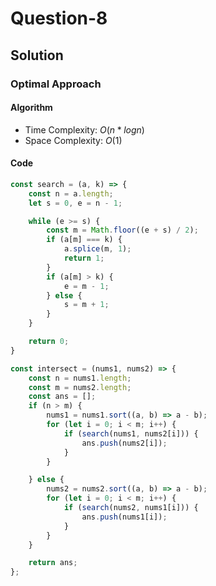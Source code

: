 # Question-8


## Solution


### Optimal Approach


#### Algorithm


- Time Complexity: $O(n * log n)$
- Space Complexity: $O(1)$


#### Code


```javascript
const search = (a, k) => {
    const n = a.length;
    let s = 0, e = n - 1;

    while (e >= s) {
        const m = Math.floor((e + s) / 2);
        if (a[m] === k) {
            a.splice(m, 1);
            return 1;
        }
        if (a[m] > k) {
            e = m - 1;
        } else {
            s = m + 1;
        }
    }

    return 0;
}

const intersect = (nums1, nums2) => {
    const n = nums1.length;
    const m = nums2.length;
    const ans = [];
    if (n > m) {
        nums1 = nums1.sort((a, b) => a - b);
        for (let i = 0; i < m; i++) {
            if (search(nums1, nums2[i])) {
                ans.push(nums2[i]);
            }
        }

    } else {
        nums2 = nums2.sort((a, b) => a - b);
        for (let i = 0; i < m; i++) {
            if (search(nums2, nums1[i])) {
                ans.push(nums1[i]);
            }
        }
    }

    return ans;
};
```